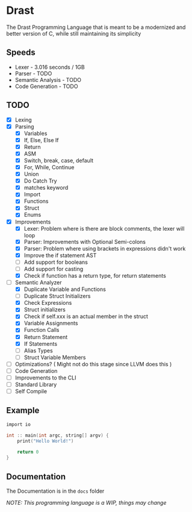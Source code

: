 # Drast

The Drast Programming Language that is meant to be a modernized and better version of C, while still maintaining its
simplicity

## Speeds

* Lexer - 3.016 seconds / 1GB
* Parser - TODO
* Semantic Analysis - TODO
* Code Generation - TODO

## TODO

- [x] Lexing
- [x] Parsing
    - [x] Variables
    - [x] If, Else, Else If
    - [x] Return
    - [x] ASM
    - [x] Switch, break, case, default
    - [x] For, While, Continue
    - [x] Union
    - [x] Do Catch Try
    - [x] matches keyword
    - [x] Import
    - [x] Functions
    - [x] Struct
    - [x] Enums
- [x] Improvements
    - [x] Lexer: Problem where is there are block comments, the lexer will loop
    - [x] Parser: Improvements with Optional Semi-colons
    - [x] Parser: Problem where using brackets in expressions didn't work
    - [x] Improve the if statement AST
    - [ ] Add support for booleans
    - [ ] Add support for casting
    - [x] Check if function has a return type, for return statements
- [ ] Semantic Analyzer
    - [x] Duplicate Variable and Functions
    - [ ] Duplicate Struct Initializers
    - [x] Check Expressions
    - [x] Struct initializers
    - [x] Check if self.xxx is an actual member in the struct
    - [x] Variable Assignments
    - [x] Function Calls
    - [x] Return Statement
    - [x] If Statements
    - [ ] Alias Types
    - [ ] Struct Variable Members
- [ ] Optimizations? ( Might not do this stage since LLVM does this )
- [ ] Code Generation
- [ ] Improvements to the CLI
- [ ] Standard Library
- [ ] Self Compile

## Example

```c
import io

int :: main(int argc, string[] argv) {
    print("Hello World!")
    
    return 0
}
```

## Documentation

The Documentation is in the `docs` folder

_NOTE: This programming language is a WIP, things may change_
